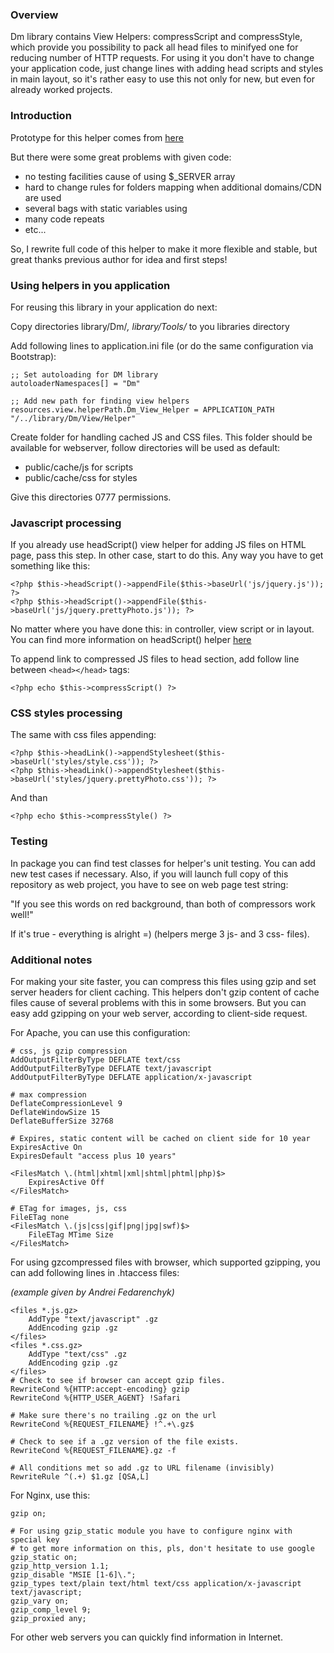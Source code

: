 ### Overview

Dm library contains View Helpers: compressScript and compressStyle, which provide you possibility
to pack all head files to minifyed one for reducing number of HTTP requests. For using it you don't have
to change your application code, just change lines with adding head scripts and styles in
main layout, so it's rather easy to use this not only for new, but even for already worked projects.

### Introduction

Prototype for this helper comes from [here](http://habrahabr.ru/blogs/zend_framework/85324/)

But there were some great problems with given code:

* no testing facilities cause of using $_SERVER array
* hard to change rules for folders mapping when additional domains/CDN are used
* several bags with static variables using
* many code repeats
* etc...

So, I rewrite full code of this helper to make it more flexible and stable,
but great thanks previous author for idea and first steps!


### Using helpers in you application

For reusing this library in your application do next:

Copy directories library/Dm/*, library/Tools/* to you libraries directory

Add following lines to application.ini file (or do the same configuration via Bootstrap):

    ;; Set autoloading for DM library
    autoloaderNamespaces[] = "Dm"

    ;; Add new path for finding view helpers
    resources.view.helperPath.Dm_View_Helper = APPLICATION_PATH "/../library/Dm/View/Helper"

Create folder for handling cached JS and CSS files. This folder should be available for webserver,
follow directories will be used as default: 

* public/cache/js for scripts
* public/cache/css for styles

Give this directories 0777 permissions.

### Javascript processing

If you already use headScript() view helper for adding JS files on HTML page, pass this step. 
In other case, start to do this. Any way you have to get something like this:

    <?php $this->headScript()->appendFile($this->baseUrl('js/jquery.js')); ?>
    <?php $this->headScript()->appendFile($this->baseUrl('js/jquery.prettyPhoto.js')); ?>


No matter where you have done this: in controller, view script or in layout.
You can find more information on headScript() helper [here](http://framework.zend.com/manual/en/zend.view.helpers.html#zend.view.helpers.initial.headscript)

To append link to compressed JS files to head section, add follow line between `<head></head>` tags:

    <?php echo $this->compressScript() ?>


### CSS styles processing

The same with css files appending:

    <?php $this->headLink()->appendStylesheet($this->baseUrl('styles/style.css')); ?>
    <?php $this->headLink()->appendStylesheet($this->baseUrl('styles/jquery.prettyPhoto.css')); ?>


And than

    <?php echo $this->compressStyle() ?>


### Testing

In package you can find test classes for helper's unit testing. You can add new test cases if necessary.
Also, if you will launch full copy of this repository as web project, you have to see on web page test string:

"If you see this words on red background, than both of compressors work well!"

If it's true - everything is alright =) (helpers merge 3 js- and 3 css- files).

### Additional notes

For making your site faster, you can compress this files using gzip and set server headers for client caching.
This helpers don't gzip content of cache files cause of several problems with this in some browsers.
But you can easy add gzipping on your web server, according to client-side request.

For Apache, you can use this configuration:

    # css, js gzip compression
    AddOutputFilterByType DEFLATE text/css
    AddOutputFilterByType DEFLATE text/javascript
    AddOutputFilterByType DEFLATE application/x-javascript

    # max compression
    DeflateCompressionLevel 9
    DeflateWindowSize 15
    DeflateBufferSize 32768

    # Expires, static content will be cached on client side for 10 year
    ExpiresActive On
    ExpiresDefault "access plus 10 years"

    <FilesMatch \.(html|xhtml|xml|shtml|phtml|php)$>
        ExpiresActive Off
    </FilesMatch>

    # ETag for images, js, css
    FileETag none
    <FilesMatch \.(js|css|gif|png|jpg|swf)$>
        FileETag MTime Size
    </FilesMatch>

For using gzcompressed files with browser, which supported gzipping, you can add following lines in .htaccess files:

_(example given by Andrei Fedarenchyk)_

    <files *.js.gz>
        AddType "text/javascript" .gz
        AddEncoding gzip .gz
    </files>
    <files *.css.gz>
        AddType "text/css" .gz
        AddEncoding gzip .gz
    </files>
    # Check to see if browser can accept gzip files.
    RewriteCond %{HTTP:accept-encoding} gzip
    RewriteCond %{HTTP_USER_AGENT} !Safari

    # Make sure there's no trailing .gz on the url
    RewriteCond %{REQUEST_FILENAME} !^.+\.gz$

    # Check to see if a .gz version of the file exists.
    RewriteCond %{REQUEST_FILENAME}.gz -f

    # All conditions met so add .gz to URL filename (invisibly)
    RewriteRule ^(.+) $1.gz [QSA,L]


For Nginx, use this:

    gzip on;

    # For using gzip_static module you have to configure nginx with special key
    # to get more information on this, pls, don't hesitate to use google
    gzip_static on;
    gzip_http_version 1.1;
    gzip_disable "MSIE [1-6]\.";
    gzip_types text/plain text/html text/css application/x-javascript text/javascript;
    gzip_vary on;
    gzip_comp_level 9;
    gzip_proxied any;


For other web servers you can quickly find information in Internet.